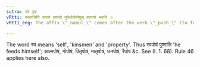 ```yaml
---
sutra: स्वे पुषः
vRtti: स्ववाचिनि करणे उपपदे पुषेर्धातोर्णमुल् प्रत्ययो भवति ॥
vRtti_eng: The affix \"_namul_\" comes after the verb \"_push_\" (to feed), when a word in the Instrumental case, having the sense of \"_sva_\" is in composition.

---
```

The word स्व means 'self', 'kinsmen' and 'property'. Thus स्वपोषं पुष्णाति 'he feeds himself'; आत्मपोषं, गोपोषं, पितृपोषं, मातृपोषं, धनपोषं, रैपोषं &c. See (I. 1. 68). Rule 46 applies here also.